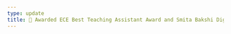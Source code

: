 ```yaml
---
type: update
title: 🏅 Awarded ECE Best Teaching Assistant Award and Smita Bakshi Digital Learning and Teaching Award! 
---
```

